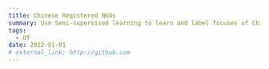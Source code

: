 ```yaml
---
title: Chinese Registered NGOs
summary: Use Semi-supervised learning to learn and label focuses of Chinese registered NGOs 
tags:
  - OT
date: 2022-01-01
# external_link: http://github.com
---
```

